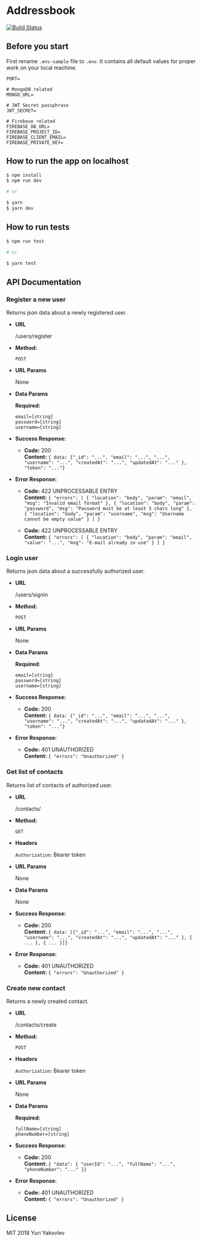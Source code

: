 # Addressbook

[![Build Status](https://travis-ci.com/yakovlevyuri/addressbook.svg?branch=master)](https://travis-ci.com/yakovlevyuri/addressbook)

## Before you start

First rename `.env-sample` file to `.env`. It contains all default values for proper work on your local machine.

```
PORT=

# MongoDB related
MONGO_URL=

# JWT Secret passphrase
JWT_SECRET=

# Firebase related
FIREBASE_DB_URL=
FIREBASE_PROJECT_ID=
FIREBASE_CLIENT_EMAIL=
FIREBASE_PRIVATE_KEY=
```

## How to run the app on localhost

```bash
$ npm install
$ npm run dev

# or

$ yarn
$ yarn dev
```

## How to run tests

```bash
$ npm run test

# or

$ yarn test
```

## API Documentation

### **Register a new user**

Returns json data about a newly registered user.

- **URL**

  /users/register

- **Method:**

  `POST`

- **URL Params**

  None

- **Data Params**

  **Required:**

  `email=[string]`<br />
  `password=[string]`<br />
  `username=[string]`

- **Success Response:**

  - **Code:** 200 <br />
    **Content:** `{ data: {"_id": "...", "email": "...", "...", "username": "...", "createdAt": "...", "updatedAt": "..." }, "token": "..."}`

- **Error Response:**

  - **Code:** 422 UNPROCESSABLE ENTRY <br />
    **Content:** `{ "errors": [ { "location": "body", "param": "email", "msg": "Invalid email format" }, { "location": "body", "param": "password", "msg": "Password must be at least 5 chars long" }, { "location": "body", "param": "username", "msg": "Username cannot be empty value" } ] }`

  - **Code:** 422 UNPROCESSABLE ENTRY <br />
    **Content:** `{ "errors": [ { "location": "body", "param": "email", "value": "...", "msg": "E-mail already in use" } ] }`

### **Login user**

Returns json data about a successfully authorized user.

- **URL**

  /users/signin

- **Method:**

  `POST`

- **URL Params**

  None

- **Data Params**

  **Required:**

  `email=[string]`<br />
  `password=[string]`<br />
  `username=[string]`

- **Success Response:**

  - **Code:** 200 <br />
    **Content:** `{ data: {"_id": "...", "email": "...", "...", "username": "...", "createdAt": "...", "updatedAt": "..." }, "token": "..."}`

- **Error Response:**

  - **Code:** 401 UNAUTHORIZED <br />
    **Content:** `{ "errors": "Unauthorized" }`

### **Get list of contacts**

Returns list of contacts of authorized user.

- **URL**

  /contacts/

- **Method:**

  `GET`

- **Headers**

  `Authorization`: Bearer token

- **URL Params**

  None

- **Data Params**

  None

- **Success Response:**

  - **Code:** 200 <br />
    **Content:** `{ data: [{"_id": "...", "email": "...", "...", "username": "...", "createdAt": "...", "updatedAt": "..." }, { ... }, { ... }]}`

- **Error Response:**

  - **Code:** 401 UNAUTHORIZED <br />
    **Content:** `{ "errors": "Unauthorized" }`

### **Create new contact**

Returns a newly created contact.

- **URL**

  /contacts/create

- **Method:**

  `POST`

- **Headers**

  `Authorization`: Bearer token

- **URL Params**

  None

- **Data Params**

  **Required:**

  `fullName=[string]`<br />
  `phoneNumber=[string]`<br />

- **Success Response:**

  - **Code:** 200 <br />
    **Content:** `{ "data": { "userId": "...", "fullName": "...", "phoneNumber": "..." }}`

- **Error Response:**

  - **Code:** 401 UNAUTHORIZED <br />
    **Content:** `{ "errors": "Unauthorized" }`

## License

MIT 2018 Yuri Yakovlev
